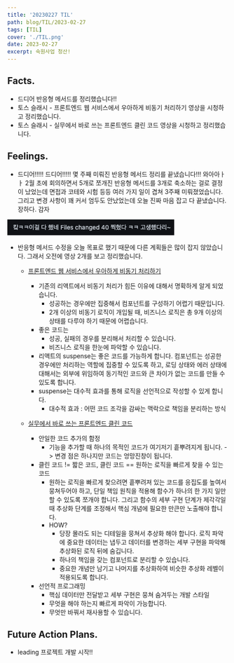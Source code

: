 ```yaml
---
title: '20230227 TIL'
path: blog/TIL/2023-02-27
tags: [TIL]
cover: './TIL.png'
date: 2023-02-27
excerpt: 숙원사업 청산!
---
```


## Facts.

* 드디어 반응형 메서드를 정리했습니다!!
* 토스 슬래시 - 프론트엔드 웹 서비스에서 우아하게 비동기 처리하기 영상을 시청하고 정리했습니다. 
* 토스 슬래시 - 실무에서 바로 쓰는 프론트엔드 클린 코드 영상을 시청하고 정리했습니다. 

## Feelings.

* 드디어!!!!! 드디어!!!!! 몇 주째 미뤄진 반응형 메서드 정리를 끝냈습니다!!! 와아아ㅏㅏ 2월 초에 회의하면서 5개로 쪼개진 반응형 메서드를 3개로 축소하는 걸로 결정이 났었는데 면접과 코테와 시험 등등 여러 가지 일이 겹쳐 3주째 미뤄졌었습니다. 그리고 변경 사항이 꽤 커서 엄두도 안났었는데 오늘 진짜 마음 잡고 다 끝냈습니다. 장하다. 감자

![](./1.png)


* 반응형 메서드 수정을 오늘 목표로 했기 때문에 다른 계획들은 많이 잡지 않았습니다. 그래서 오전에 영상 2개를 보고 정리했습니다. 

	* [프론트엔드 웹 서비스에서 우아하게 비동기 처리하기](https://www.youtube.com/watch?v=FvRtoViujGg)
		* 기존의 리액트에서 비동기 처리가 힘든 이유에 대해서 명확하게 알게 되었습니다. 
			* 성공하는 경우에만 집중해서 컴포넌트를 구성하기 어렵기 때문입니다. 
			* 2개 이상의 비동기 로직이 개입될 때, 비즈니스 로직은 총 9개 이상의 상태를 다루야 하기 때문에 어렵습니다. 
		* 좋은 코드는 
			* 성공, 실패의 경우를 분리해서 처리할 수 있습니다.
			* 비즈니스 로직을 한눈에 파악할 수 있습니다.  
		* 리액트의 suspense는 좋은 코드를 가능하게 합니다. 컴포넌트는 성공한 경우에만 처리하는 역할에 집중할 수 있도록 하고, 로딩 상태와 에러 상태에 대해서는 외부에 위임하여 동기적인 코드와 큰 차이가 없는 코드를 만들 수 있도록 합니다. 
		* suspense는 대수적 효과를 통해 로직을 선언적으로 작성할 수 있게 합니다. 
			* 대수적 효과 : 어떤 코드 조각을 감싸는 맥락으로 책임을 분리하는 방식

	* [실무에서 바로 쓰는 프론트엔드 클린 코드](https://www.youtube.com/watch?v=edWbHp_k_9Y)
		* 안일한 코드 추가의 함정 
			* 기능을 추가할 때 하나의 목적인 코드가 여기저기 흩뿌려지게 됩니다. -> 변경 점은 하나지만 코드는 엉망진창이 됩니다.
		* 클린 코드 != 짧은 코드, 클린 코드 == 원하는 로직을 빠르게 찾을 수 있는 코드 
			* 원하는 로직을 빠르게 찾으려면 흩뿌려져 있는 코드를 응집도를 높여서 뭉쳐두어야 하고, 단일 책임 원칙을 적용해 함수가 하나의 한 가지 일만 할 수 있도록 쪼개야 합니다.  그리고 함수의 세부 구현 단계가 제각각일 때 추상화 단계를 조정해서 핵심 개념에 필요한 만큰만 노출해야 합니다. 
			* HOW?
				* 당장 몰라도 되는 디테일을 뭉쳐서 추상화 해야 합니다. 로직 파악에 중요한 데이터는 냅두고 데이터를 변경하는 세부 구현을 파악해 추상화된 로직 뒤에 숨깁니다. 
				* 하나의 책임을 갖는 컴포넌트로 분리할 수 있습니다.
				* 중요한 개념만 남기고 나머지를 추상화하여 비슷한 추상화 레벨이 적용되도록 합니다. 
		* 선언적 프로그래밍 
			* 핵심 데이터만 전달받고 세부 구현은 뭉쳐 숨겨두는 개발 스타일 
			* 무엇을 해야 하는지 빠르게 파악이 가능합니다.
			* 무엇만 바꿔서 재사용할 수 있습니다. 

## Future Action Plans.

* leading 프로젝트 개발 시작!!
